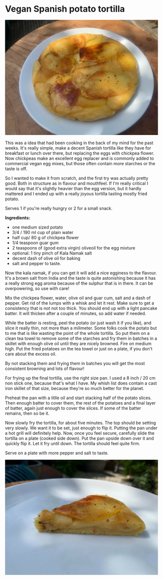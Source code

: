 # Vegan Spanish potato tortilla

![tortilla](https://github.com/shautvast/notes/blob/main/Vegan%20gluten-free%20/spanish_tortilla/tortilla1.jpg)

This was a idea that had been cooking in the back of my mind for the past weeks. It's really simple, make a decent Spanish tortilla like they have
for breakfast or lunch over there, but replacing the eggs with chickpea flower. Now chickpeas make an excellent egg replacer and is commonly
added to commercial vegan egg mixes, but those often contain more starches or the taste is off.

So I wanted to make it from scratch, and the first try was actually pretty good. Both in structure as in flavour and mouthfeel. If I'm really critical
I would say that it's slightly heavier than the egg version, but it hardly mattered and I ended up with a really joyous tortilla tasting mostly fried
potato. 

Serves 1 if you're really hungry or 2 for a small snack.

**Ingredients:**
* one medium sized potato
* 3/4 / 190 ml cup of plain water
* half cup/ 80 g of chickpea flower
* 1/4 teaspoon guar gum
* 2 teaspoons of (good extra virgin) oliveoil for the egg mixture
* optional: 1 tiny pinch of Kala Namak salt
* decent dash of olive oil for baking
* salt and pepper to taste.

Now the kala namak, if you can get it will add a nice egginess to the flavour. It's a brown salt from India and the taste is quite astonishing 
because it has a really strong egg aroma because of the sulphur that is in there. It can be overpowering, so use with care!

Mix the chickpea flower, water, olive oil and guar cum, salt and a dash of pepper. Get rid of the lumps with a whisk and let it rest. 
Make sure to get a consistency that is not not too thick. You should end up with a light pancake batter. 
It will thicken after a couple of minutes, so add water if needed. 

While the batter is resting, peel the potato (or just wash it if you like), and slice it really thin, not more than a milimeter. Some folks cook 
the potato but to me that is like wasting the point of the whole tortilla. So put them on a clean tea towel to remove some of the starches and
fry them in batches in a skillet with enough olive oil until they are nicely browned. Fire on medium high. Put the fried potatoes on the tea towel or 
just on a plate, if you don't care about the excess oil.

By not stacking them and frying them in batches you will get the most consistent browning and lots of flavour!

For frying up the final tortilla, use the right size pan. I used a 8 inch / 20 cm non stick one, because that's what I have. My whish list does
contain a cast iron skillet of that size, because they're so much better for the planet.

Preheat the pan with a litlle oil and start stacking half of the potato slices. Then enough batter to cover them, the rest of the potatoes and
a final layer of batter, again just enough to cover the slices. If some of the batter remains, then so be it.

Now slowly fry the tortilla, for about five minutes. The top should be setting very slowly. We want it to be set, just enough to flip it. Putting
the pan under a hot grill will definitely help.
Now, once you feel secure, carefully slide the tortilla on a plate (cooked side down). Put the pan upside down over it and quickly flip it.
Let it fry until down. The tortilla should feel quite firm.

Serve on a plate with more pepper and salt to taste.

![tortilla slice](https://github.com/shautvast/notes/blob/main/Vegan%20gluten-free%20/spanish_tortilla/tortilla2.jpg)



